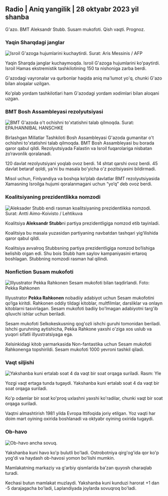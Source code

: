 ## Radio \| Aniq yangilik \| 28 oktyabr 2023 yil shanba

G'azo. BMT Aleksandr Stubb. Susam mukofoti. Qish vaqti. Prognoz.

### Yaqin Sharqdagi janglar

![Isroil G'azoga hujumlarini kuchaytirdi. Surat: Aris Messinis / AFP](https://images.cdn.yle.fi/image/upload/c_crop,h_2880,w_5120,x_0,y_531/ar_1.7777777777777777,c_fill,g_faces,w_06/h_02q_auto:eco/f_auto/fl_lossy/v1698410872/39-1192351653bb10bf0b47)

Yaqin Sharqda janglar kuchaymoqda. Isroil G'azoga hujumlarini ko'paytirdi. Isroil Hamas ekstremistik tashkilotining 150 ta nishoniga zarba berdi.

G'azodagi vayronalar va qurbonlar haqida aniq ma'lumot yo'q, chunki G'azo bilan aloqalar uzilgan.

Ko'plab yordam tashkilotlari ham G'azodagi yordam xodimlari bilan aloqani uzgan.

### BMT Bosh Assambleyasi rezolyutsiyasi

![BMT G'azoda o't ochishni to'xtatishni talab qilmoqda. Surat: EPA/HANNIBAL HANSCHKE](https://images.cdn.yle.fi/image/upload/c_crop,h_3150,w_5600,x_0,y_268/ar_1.777777777777777,c_fill,g_faces/610h,q_auto:eco/f_auto/fl_lossy/v1698499380/39-1192714653d0ab7d4d4c)

Birlashgan Millatlar Tashkiloti Bosh Assambleyasi G'azoda gumanitar o't ochishni to'xtatishni talab qilmoqda. BMT Bosh Assambleyasi bu borada qaror qabul qildi. Rezolyutsiyada Falastin va Isroil fuqarolariga nisbatan zo‘ravonlik qoralanadi.

120 davlat rezolyutsiyani yoqlab ovoz berdi. 14 shtat qarshi ovoz berdi. 45 davlat betaraf qoldi, ya'ni bu masala bo'yicha o'z pozitsiyasini bildirmadi.

Misol uchun, Finlyandiya va boshqa ko‘plab davlatlar BMT rezolyutsiyasida Xamasning Isroilga hujumi qoralanmagani uchun “yo‘q” deb ovoz berdi.

### Koalitsiyaning prezidentlikka nomzodi

![Aleksader Stubb endi rasman koalitsiyaning prezidentlikka nomzodi. Surat: Antti Aimo-Koivisto / Lehtikuva](https://images.cdn.yle.fi/image/upload/c_crop,h_2880,w_5120,x_0,y_287/ar_1.777777777777777,c_fill,g_02d/c_fill,g_12d.0/q_auto:eco/f_auto/fl_lossy/v1698494219/39-1192698653cf6c267686)

Koalitsiya **Aleksandr Stubb**ni partiya prezidentligiga nomzod etib tayinladi.

Koalitsiya bu masala yuzasidan partiyaning navbatdan tashqari yig‘ilishida qaror qabul qildi.

Koalitsiya avvalroq Stubbsning partiya prezidentligiga nomzod bo‘lishiga kelishib olgan edi. Shu bois Stubb ham saylov kampaniyasini ertaroq boshlagan. Stubbning nomzodi rasman hal qilindi.

### Nonfiction Susam mukofoti

![Illyustrator Pekka Rahkonen Sesam mukofoti bilan taqdirlandi. Foto: Pekka Rahkonen](https://images.cdn.yle.fi/image/upload/c_crop,h_861,w_1531,x_2,y_65/ar_1.777777777777777,c_fill,g_faces,h_675,w:1to_au/d.eco/f_auto/fl_lossy/v1698504762/39-1192741653d1f5e2611a)

Illyustrator **Pekka Rahkonen** nobadiiy adabiyot uchun Sesam mukofotini qo‘lga kiritdi. Rahkonen oddiy tildagi kitoblar, multfilmlar, darsliklar va onlayn kitoblarni tasvirlagan. Sesam mukofoti badiiy bo'lmagan adabiyotni targ'ib qiluvchi ishlar uchun beriladi.

Sesam mukofoti Selkokeskusning qog'ozli ishchi guruhi tomonidan beriladi. Ishchi guruhning aytishicha, Pekka Rahkone yaxshi o'ziga xos uslub va yuqori sifatli illyustratsiyaga ega.

Xelsinkidagi kitob yarmarkasida Non-fantastika uchun Sesam mukofoti Rahkonenga topshirildi. Sesam mukofoti 1000 yevroni tashkil qiladi.

### Vaqt siljishi

![Yakshanba kuni ertalab soat 4 da vaqt bir soat orqaga suriladi. Rasm: Yle](https://images.cdn.yle.fi/image/upload/c_crop,h_900,w_1600,x_0,y_0/ar_1.7777777777777777,c_fill,g_faces,h_675,w_1200/eq/f_auto/fl_lossy/v1603530654/14-svyle-6142553197327452bd)

Yozgi vaqt ertaga tunda tugaydi. Yakshanba kuni ertalab soat 4 da vaqt bir soat orqaga suriladi.

Ko'p odamlar bir soat ko'proq uxlashni yaxshi ko'radilar, chunki vaqt bir soat orqaga suriladi.

Vaqtni almashtirish 1981 yilda Evropa Ittifoqida joriy etilgan. Yoz vaqti har doim mart oyining oxirida boshlanadi va oktyabr oyining oxirida tugaydi.

### Ob-havo

![Ob-havo ancha sovuq.](https://images.cdn.yle.fi/image/upload/c_crop,h_1080,w_1919,x_0,y_0/ar_1.777777777777777,c_fill,g_faces,h_67010/d,0/q_auto:eco/f_auto/fl_lossy/v1698504972/39-1192742653d20d3625ce)

Yakshanba kuni havo ko'p bulutli bo'ladi. Ostrobotniya qirg'og'ida qor ko'p yog'di va haydash ob-havosi yomon bo'lishi mumkin.

Mamlakatning markaziy va gʻarbiy qismlarida baʼzan quyosh charaqlab turadi.

Kechasi butun mamlakat muzlaydi. Yakshanba kuni kunduzi harorat +1 dan -5 darajagacha bo'ladi, Laplandiyada joylarda sovuqroq bo'ladi.